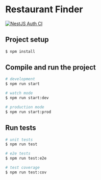 # Restaurant Finder

[![NestJS Auth CI](https://github.com/jeremejazz/restaurant-finder/actions/workflows/node.js.yml/badge.svg)](https://github.com/jeremejazz/restaurant-finder/actions/workflows/node.js.yml)

## Project setup

```bash
$ npm install
```

## Compile and run the project

```bash
# development
$ npm run start

# watch mode
$ npm run start:dev

# production mode
$ npm run start:prod
```

## Run tests

```bash
# unit tests
$ npm run test

# e2e tests
$ npm run test:e2e

# test coverage
$ npm run test:cov
```
